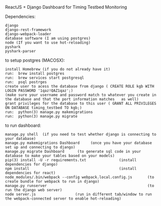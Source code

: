 
ReactJS + Django Dashboard for Timing Testbed Monitoring

Dependencies: 

    django
    django-rest-framework
    django-webpack-loader
    database software (I am using postgres)
    node (If you want to use hot-reloading)
    pyshark
    pyshark-parser
    
    
to setup postgres (MACOSX):

    install Homebrew (if you do not already have it)
    run:  brew install postgres
    run:  brew services start postgresql
    run:  psql postrges
    create user to acess the database from django ( CREATE ROLE kgb WITH LOGIN PASSWORD '1qaz!QAZ1qaz';)
    (make sure your username and password match to whatever you create in the database and that the port information matches   as well)
    grant privileges for the database to this user ( GRANT ALL PRIVILEGES ON DATABASE timing_testbed TO kgb;)
    run:  python(3) manage.py makemigrations
    run:  python(3) manage.py migrate
    
    
to run dashboard:

    manage.py shell  (if you need to test whether django is connecting to your database)
    manage.py makemigrations Dashboard     (once you have your database set up and connecting to django)
    manage.py migrate Dashboard      (to generate sql code in your database to make your tables based on your models)
    pip(3) install -U -r requirements.txt               (install dependencies for django)
    npm install                                         (install dependencies for react)
    node_modules/.bin/webpack --config webpack.local.config.js       (to create bundle for webpack to run in django)
    manage.py runserver                                              (to run the django web server)
    node server.js                  (run in different tab/window to run the webpack-connected server to enable hot-reloading)
